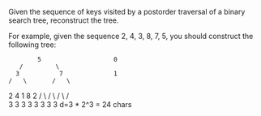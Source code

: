 Given the sequence of keys visited by a postorder traversal of a binary search tree, reconstruct the tree.

For example, given the sequence 2, 4, 3, 8, 7, 5, you should construct the following tree:

            5                    0
       /         \
      3           7              1
    /   \       /   \
   2     4     1     8           2
  / \   / \   / \   / \
 3   3 3   3 3   3 3   3         d=3 * 2^3 = 24 chars
